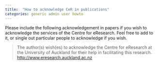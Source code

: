 ```yaml
---
title:  "How to acknowledge CeR in publications"
categories: generic admin user howto
---
```



Please include the following acknowledgement in papers if you wish to acknowledge the services of the Centre for eResearch. Feel free to add to it, or single out particular people to acknowledge if you wish.

> The author(s) wish(es) to acknowledge the Centre for eResearch at the University of Auckland for their help in facilitating this research. http://www.eresearch.auckland.ac.nz

